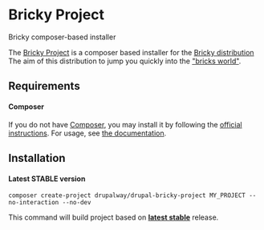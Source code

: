 # Bricky Project
Bricky composer-based installer

The [Bricky Project](http://www.openymca.org/) is a composer based installer for the [Bricky distribution](https://github.com/highweb/drupal-bricky)
The aim of this distribution to jump you quickly into the ["bricks world"](https://uibricks.com).



## Requirements

#### Composer
If you do not have [Composer](http://getcomposer.org/), you may install it by following the [official instructions](https://getcomposer.org/download/). For usage, see [the documentation](https://getcomposer.org/doc/).

## Installation

#### Latest STABLE version
```
composer create-project drupalway/drupal-bricky-project MY_PROJECT --no-interaction --no-dev
```

This command will build project based on [**latest stable**](https://github.com/ymcatwincities/openy/releases) release.
